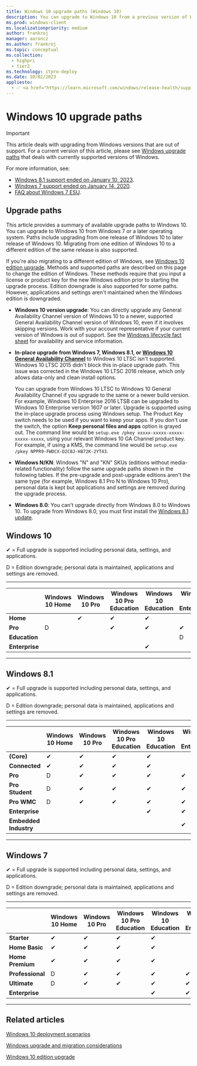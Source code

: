 ```yaml
---
title: Windows 10 upgrade paths (Windows 10)
description: You can upgrade to Windows 10 from a previous version of Windows if the upgrade path is supported.
ms.prod: windows-client
ms.localizationpriority: medium
author: frankroj
manager: aaroncz
ms.author: frankroj
ms.topic: conceptual
ms.collection:
  - highpri
  - tier2
ms.technology: itpro-deploy
ms.date: 10/02/2023
appliesto:
  - ✅ <a href="https://learn.microsoft.com/windows/release-health/supported-versions-windows-client" target="_blank">Windows 10</a>
---
```


# Windows 10 upgrade paths

> [!IMPORTANT]
>
> This article deals with upgrading from Windows versions that are out of support. For a current version of this article, please see [Windows upgrade paths](windows-upgrade-paths.md) that deals with currently supported versions of Windows.
>
> For more information, see:
>
> - [Windows 8.1 support ended on January 10, 2023](https://support.microsoft.com/windows/windows-8-1-support-ended-on-january-10-2023-3cfd4cde-f611-496a-8057-923fba401e93).
> - [Windows 7 support ended on January 14, 2020](https://support.microsoft.com/windows/windows-7-support-ended-on-january-14-2020-b75d4580-2cc7-895a-2c9c-1466d9a53962).
> - [FAQ about Windows 7 ESU](/troubleshoot/windows-client/windows-7-eos-faq/windows-7-extended-security-updates-faq).

## Upgrade paths

This article provides a summary of available upgrade paths to Windows 10. You can upgrade to Windows 10 from Windows 7 or a later operating system. Paths include upgrading from one release of Windows 10 to later release of Windows 10. Migrating from one edition of Windows 10 to a different edition of the same release is also supported.

If you're also migrating to a different edition of Windows, see [Windows 10 edition upgrade](windows-10-edition-upgrades.md). Methods and supported paths are described on this page to change the edition of Windows. These methods require that you input a license or product key for the new Windows edition prior to starting the upgrade process. Edition downgrade is also supported for some paths. However, applications and settings aren't maintained when the Windows edition is downgraded.

- **Windows 10 version upgrade**: You can directly upgrade any General Availability Channel version of Windows 10 to a newer, supported General Availability Channel version of Windows 10, even if it involves skipping versions. Work with your account representative if your current version of Windows is out of support. See the [Windows lifecycle fact sheet](/lifecycle/faq/windows) for availability and service information.

- **In-place upgrade from Windows 7, Windows 8.1, or [Windows 10 General Availability Channel](/windows/release-health/release-information)** to Windows 10 LTSC isn't supported. Windows 10 LTSC 2015 didn't block this in-place upgrade path. This issue was corrected in the Windows 10 LTSC 2016 release, which only allows data-only and clean install options.

  You can upgrade from Windows 10 LTSC to Windows 10 General Availability Channel if you upgrade to the same or a newer build version. For example, Windows 10 Enterprise 2016 LTSB can be upgraded to Windows 10 Enterprise version 1607 or later. Upgrade is supported using the in-place upgrade process using Windows setup. The Product Key switch needs to be used if you want to keep your apps. If you don't use the switch, the option **Keep personal files and apps** option is grayed out. The command line would be `setup.exe /pkey xxxxx-xxxxx-xxxxx-xxxxx-xxxxx`, using your relevant Windows 10 GA Channel product key. For example, if using a KMS, the command line would be `setup.exe /pkey NPPR9-FWDCX-D2C8J-H872K-2YT43`.

- **Windows N/KN**: Windows "N" and "KN" SKUs (editions without media-related functionality) follow the same upgrade paths shown in the following tables. If the pre-upgrade and post-upgrade editions aren't the same type (for example, Windows 8.1 Pro N to Windows 10 Pro), personal data is kept but applications and settings are removed during the upgrade process.

- **Windows 8.0**: You can't upgrade directly from Windows 8.0 to Windows 10. To upgrade from Windows 8.0, you must first install the [Windows 8.1 update](https://support.microsoft.com/help/15356/windows-8-install-update-kb-2919355).

## Windows 10

✔ = Full upgrade is supported including personal data, settings, and applications.

D = Edition downgrade; personal data is maintained, applications and settings are removed.

---
| | Windows 10 Home | Windows 10 Pro | Windows 10 Pro Education | Windows 10 Education | Windows 10 Enterprise |
|---|---|---|---|---|---|
| **Home**  | | ✔  | ✔  | ✔  | |
| **Pro**   | D | | ✔   | ✔  | ✔  |
| **Education**  | | | | | D  |
| **Enterprise**  | | | | ✔ | |

---

## Windows 8.1

✔ = Full upgrade is supported including personal data, settings, and applications.

D = Edition downgrade; personal data is maintained, applications and settings are removed.

---
|  | Windows 10 Home | Windows 10 Pro | Windows 10 Pro Education | Windows 10 Education | Windows 10 Enterprise |
|---|---|---|---|---|---|
| **(Core)**  | ✔  | ✔  | ✔  | ✔  | |
| **Connected**   | ✔  | ✔  | ✔  | ✔  | |
| **Pro**  | D   | ✔  | ✔   | ✔  | ✔  |
| **Pro Student**  | D | ✔  | ✔  | ✔  | ✔  |
| **Pro WMC**  | D  | ✔  | ✔  | ✔  | ✔  |
| **Enterprise**  | | | | ✔  | ✔  |
| **Embedded Industry** | | | | | ✔  |

---

## Windows 7

✔ = Full upgrade is supported including personal data, settings, and applications.

D = Edition downgrade; personal data is maintained, applications and settings are removed.

---
|  | Windows 10 Home | Windows 10 Pro | Windows 10 Pro Education | Windows 10 Education | Windows 10 Enterprise |
|---|---|---|---|---|---|
| **Starter**   | ✔  | ✔  | ✔  | ✔  | |
| **Home Basic**  | ✔  | ✔  | ✔  | ✔  | |
| **Home Premium**  | ✔  | ✔  | ✔  | ✔  | |
| **Professional**  | D  | ✔  | ✔ | ✔  | ✔  |
| **Ultimate**  | D  | ✔   | ✔   | ✔  | ✔  |
| **Enterprise**  |  |  |  | ✔  | ✔  |

---

## Related articles

[Windows 10 deployment scenarios](../windows-10-deployment-scenarios.md)

[Windows upgrade and migration considerations](windows-upgrade-and-migration-considerations.md)

[Windows 10 edition upgrade](windows-10-edition-upgrades.md)